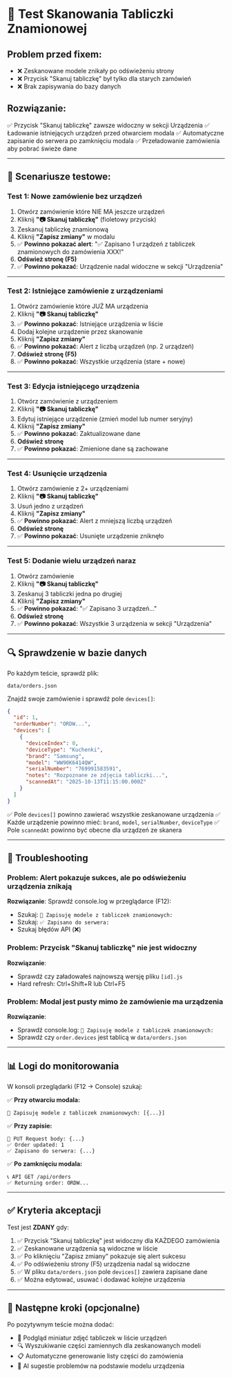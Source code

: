 # 📸 Test Skanowania Tabliczki Znamionowej

## Problem przed fixem:
- ❌ Zeskanowane modele znikały po odświeżeniu strony
- ❌ Przycisk "Skanuj tabliczkę" był tylko dla starych zamówień
- ❌ Brak zapisywania do bazy danych

## Rozwiązanie:
✅ Przycisk "Skanuj tabliczkę" zawsze widoczny w sekcji Urządzenia
✅ Ładowanie istniejących urządzeń przed otwarciem modala
✅ Automatyczne zapisanie do serwera po zamknięciu modala
✅ Przeładowanie zamówienia aby pobrać świeże dane

---

## 🧪 Scenariusze testowe:

### Test 1: Nowe zamówienie bez urządzeń
1. Otwórz zamówienie które NIE MA jeszcze urządzeń
2. Kliknij **"📷 Skanuj tabliczkę"** (fioletowy przycisk)
3. Zeskanuj tabliczkę znamionową
4. Kliknij **"Zapisz zmiany"** w modalu
5. ✅ **Powinno pokazać alert**: "✅ Zapisano 1 urządzeń z tabliczek znamionowych do zamówienia XXX!"
6. **Odśwież stronę (F5)**
7. ✅ **Powinno pokazać**: Urządzenie nadal widoczne w sekcji "Urządzenia"

---

### Test 2: Istniejące zamówienie z urządzeniami
1. Otwórz zamówienie które JUŻ MA urządzenia
2. Kliknij **"📷 Skanuj tabliczkę"**
3. ✅ **Powinno pokazać**: Istniejące urządzenia w liście
4. Dodaj kolejne urządzenie przez skanowanie
5. Kliknij **"Zapisz zmiany"**
6. ✅ **Powinno pokazać**: Alert z liczbą urządzeń (np. 2 urządzeń)
7. **Odśwież stronę (F5)**
8. ✅ **Powinno pokazać**: Wszystkie urządzenia (stare + nowe)

---

### Test 3: Edycja istniejącego urządzenia
1. Otwórz zamówienie z urządzeniem
2. Kliknij **"📷 Skanuj tabliczkę"**
3. Edytuj istniejące urządzenie (zmień model lub numer seryjny)
4. Kliknij **"Zapisz zmiany"**
5. ✅ **Powinno pokazać**: Zaktualizowane dane
6. **Odśwież stronę**
7. ✅ **Powinno pokazać**: Zmienione dane są zachowane

---

### Test 4: Usunięcie urządzenia
1. Otwórz zamówienie z 2+ urządzeniami
2. Kliknij **"📷 Skanuj tabliczkę"**
3. Usuń jedno z urządzeń
4. Kliknij **"Zapisz zmiany"**
5. ✅ **Powinno pokazać**: Alert z mniejszą liczbą urządzeń
6. **Odśwież stronę**
7. ✅ **Powinno pokazać**: Usunięte urządzenie zniknęło

---

### Test 5: Dodanie wielu urządzeń naraz
1. Otwórz zamówienie
2. Kliknij **"📷 Skanuj tabliczkę"**
3. Zeskanuj 3 tabliczki jedna po drugiej
4. Kliknij **"Zapisz zmiany"**
5. ✅ **Powinno pokazać**: "✅ Zapisano 3 urządzeń..."
6. **Odśwież stronę**
7. ✅ **Powinno pokazać**: Wszystkie 3 urządzenia w sekcji "Urządzenia"

---

## 🔍 Sprawdzenie w bazie danych

Po każdym teście, sprawdź plik:
```
data/orders.json
```

Znajdź swoje zamówienie i sprawdź pole `devices[]`:

```json
{
  "id": 1,
  "orderNumber": "ORDW...",
  "devices": [
    {
      "deviceIndex": 0,
      "deviceType": "Kuchenki",
      "brand": "Samsung",
      "model": "WW90K6414QW",
      "serialNumber": "769991583591",
      "notes": "Rozpoznane ze zdjęcia tabliczki...",
      "scannedAt": "2025-10-13T11:15:00.000Z"
    }
  ]
}
```

✅ Pole `devices[]` powinno zawierać wszystkie zeskanowane urządzenia
✅ Każde urządzenie powinno mieć: `brand`, `model`, `serialNumber`, `deviceType`
✅ Pole `scannedAt` powinno być obecne dla urządzeń ze skanera

---

## 🐛 Troubleshooting

### Problem: Alert pokazuje sukces, ale po odświeżeniu urządzenia znikają
**Rozwiązanie**: Sprawdź console.log w przeglądarce (F12):
- Szukaj: `💾 Zapisuję modele z tabliczek znamionowych:`
- Szukaj: `✅ Zapisano do serwera:`
- Szukaj błędów API (❌)

### Problem: Przycisk "Skanuj tabliczkę" nie jest widoczny
**Rozwiązanie**: 
- Sprawdź czy załadowałeś najnowszą wersję pliku `[id].js`
- Hard refresh: Ctrl+Shift+R lub Ctrl+F5

### Problem: Modal jest pusty mimo że zamówienie ma urządzenia
**Rozwiązanie**:
- Sprawdź console.log: `💾 Zapisuję modele z tabliczek znamionowych:`
- Sprawdź czy `order.devices` jest tablicą w `data/orders.json`

---

## 📊 Logi do monitorowania

W konsoli przeglądarki (F12 → Console) szukaj:

✅ **Przy otwarciu modala:**
```
💾 Zapisuję modele z tabliczek znamionowych: [{...}]
```

✅ **Przy zapisie:**
```
🔧 PUT Request body: {...}
✅ Order updated: 1
✅ Zapisano do serwera: {...}
```

✅ **Po zamknięciu modala:**
```
📞 API GET /api/orders
✅ Returning order: ORDW...
```

---

## ✅ Kryteria akceptacji

Test jest **ZDANY** gdy:
1. ✅ Przycisk "Skanuj tabliczkę" jest widoczny dla KAŻDEGO zamówienia
2. ✅ Zeskanowane urządzenia są widoczne w liście
3. ✅ Po kliknięciu "Zapisz zmiany" pokazuje się alert sukcesu
4. ✅ Po odświeżeniu strony (F5) urządzenia nadal są widoczne
5. ✅ W pliku `data/orders.json` pole `devices[]` zawiera zapisane dane
6. ✅ Można edytować, usuwać i dodawać kolejne urządzenia

---

## 🚀 Następne kroki (opcjonalne)

Po pozytywnym teście można dodać:
- 📸 Podgląd miniatur zdjęć tabliczek w liście urządzeń
- 🔍 Wyszukiwanie części zamiennych dla zeskanowanych modeli
- 📋 Automatyczne generowanie listy części do zamówienia
- 🤖 AI sugestie problemów na podstawie modelu urządzenia
